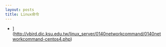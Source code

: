 ```yaml
---
layout: posts
title: Linux命令
---
```

* ](http://vbird.dic.ksu.edu.tw/linux_server/0140networkcommand/0140networkcommand-centos4.php)